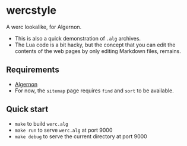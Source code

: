 # wercstyle

A werc lookalike, for Algernon.

* This is also a quick demonstration of `.alg` archives.
* The Lua code is a bit hacky, but the concept that you can edit the contents of the web pages by only editing Markdown files, remains.

## Requirements

* [Algernon](https://github.com/xyproto/algernon)
* For now, the `sitemap` page requires `find` and `sort` to be available.

## Quick start

* `make` to build `werc.alg`
* `make run` to serve `werc.alg` at port 9000
* `make debug` to serve the current directory at port 9000
